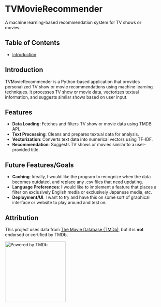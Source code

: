 # TVMovieRecommender

A machine learning-based recommendation system for TV shows or movies.

## Table of Contents

- [Introduction](#introduction)

## Introduction

TVMovieRecommender is a Python-based application that provides personalized TV show or movie recommendations using machine learning techniques. It processes TV show or movie data, vectorizes textual information, and suggests similar shows based on user input.

## Features

- **Data Loading**: Fetches and filters TV show or movie data using TMDB API.
- **Text Processing**: Cleans and prepares textual data for analysis.
- **Vectorization**: Converts text data into numerical vectors using TF-IDF.
- **Recommendation**: Suggests TV shows or movies similar to a user-provided title.

## Future Features/Goals

- **Caching**: Ideally, I would like the program to recognize when the data becomes outdated, and replace any .csv files that need updating.
- **Language Preferences**: I would like to implement a feature that places a filter on exclusively English media or exclusively Japanese media, etc.
- **Deployment/UI**: I want to try and have this on some sort of graphical interface or website to play around and test on.

## Attribution

This project uses data from [The Movie Database (TMDb)](https://www.themoviedb.org/), but it is **not** endorsed or certified by TMDb.

<a href="https://www.themoviedb.org/">
    <img src="https://www.themoviedb.org/assets/2/v4/logos/v2/blue_square_2-d537fb228cf3ded904ef09b136fe3fec72548ebc1fea3fbbd1ad9e36364db38b.svg" 
         alt="Powered by TMDb" width="200">
</a>
